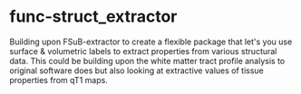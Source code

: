 # func-struct_extractor
Building upon FSuB-extractor to create a flexible package that let's you use surface &amp; volumetric labels to extract properties from various structural data. This could be building upon the white matter tract profile analysis to original software does but also looking at extractive values of tissue properties from qT1 maps.
